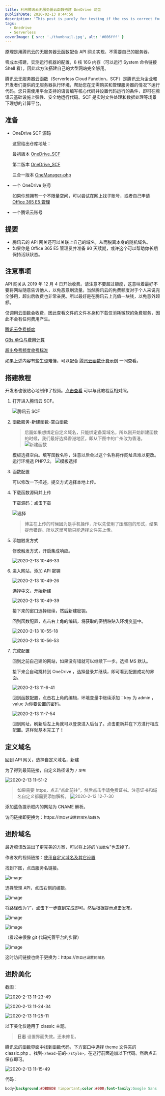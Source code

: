 ```yaml
---
title: 利用腾讯云无服务器云函数搭建 OneDrive 网盘
publishDate: 2020-02-13 8:44:58
description: 'This post is purely for testing if the css is correct for the title on the page'
tags:
  - Onedrive
  - Serverless
coverImage: { src: './thumbnail.jpg', alt: '#006fff' }
---
```


原理是用腾讯云的无服务器云函数配合 API 网关实现，不需要自己的服务器。

<!-- more -->

零成本搭建，实测运行机器的配置，8 核 16G 内存（可以运行 System 命令链接 Shell 看），因此此方法搭建自己的大型网站完全够用。

腾讯云无服务器云函数（Serverless Cloud Function，SCF）是腾讯云为企业和开发者们提供的无服务器执行环境，帮助您在无需购买和管理服务器的情况下运行代码。您只需使用平台支持的语言编写核心代码并设置代码运行的条件，即可在腾讯云基础设施上弹性、安全地运行代码。SCF 是实时文件处理和数据处理等场景下理想的计算平台。

## 准备

- OneDrive SCF 源码

  这里给出仓库地址：

  最初版本 [OneDrive_SCF](https://github.com/Tai7sy/OneDrive_SCF)

  第二版本 [OneDrive_SCF](https://github.com/qkqpttgf/OneDrive_SCF)

  三合一版本 [OneManager-php](https://github.com/qkqpttgf/OneManager-php)

- 一个 OneDrive 账号

  如果你想拥有一个不限量空间，可以尝试在网上找子账号，或者自己申请 [Office 365 E5 管理](https://baijiahao.baidu.com/s?id=1655579024801979058)

- 一个腾讯云账号

## 提要

- 腾讯云的 API 网关还可以关联上自己的域名，从而脱离本身的随机域名。
- 如果你是 Office 365 E5 管理员并准备 90 天续期，或许这个可以帮助你长期保持活跃状态。

## 注意事项

API 网关从 2019 年 12 月 4 日开始收费。请注意不要超过额度，这意味着最好不要将网站随意告诉他人，以免恶意刷流量。当然腾讯云的免费额度对于个人来说完全够用，超出后收费也非常亲民。所以最好是在腾讯云上充值一块钱，以免意外超额。

仅调用云函数会收费，因此查看文件的文件本身和下载仅消耗微软的免费服务，因此不会有任何费用产生。

[腾讯云免费额度](https://cloud.tencent.com/document/product/583/12282)

[GBs 单位与费用计算](https://cloud.tencent.com/document/product/583/12284)

[超出免费额度收费标准](https://cloud.tencent.com/document/product/583/12281)

如果上述内容有些生涩难懂，可以配合 [腾讯云函数计费示例](https://cloud.tencent.com/document/product/583/12285) 一同查看。

## 搭建教程

开发者也很贴心地制作了视频。[点击查看](https://service-pgxgvop2-1258064400.ap-hongkong.apigateway.myqcloud.com/test/abcdef/%E6%97%A0%E6%9C%8D%E5%8A%A1%E5%99%A8%E5%87%BD%E6%95%B0SCF%E6%90%AD%E5%BB%BAOneDrive.mp4?preview) 可以与此教程互相对照。

1. 打开进入腾讯云 SCF。

   ![腾讯云 SCF](buiu6ay46j30i2081q37.jpg)

2. 函数服务-新建函数-空白函数

   > 后面如果想绑定自定义域名，只能绑定备案域名，所以刚开始新建函数的时候，我们最好选择香港地区，即从下图中的广州改为香港。
   > ![新建函数](buivuzqnqj30hl0a6t8v.jpg)

   模板选择空白。填写函数名称，注意以后会以这个名称将作网址且难以更改。运行环境选 PHP7.2。
   ![模板选择](bukixrkfdj30g70cgdfx.jpg)

3. 函数配置

   可以修改一下描述，提交方式选择本地上传。

4. 下载函数源码并上传

   下载源码：[点击下载](https://sword.studio/go/aHR0cHM6Ly9naXRodWIuY29tL1RhaTdzeS9PbmVEcml2ZV9TQ0YvYXJjaGl2ZS9tYXN0ZXIuemlw)

   ![选择](bukrik5xxj30i80d4dhn.jpg)

   > 博主在上传的时候因为是手机操作，所以先使用了压缩包的形式，结果提示错误。所以这里可能只能选择文件夹上传。

5. 添加触发方式

   修改触发方式，开启集成响应。

   ![2020-2-13 10-46-33](bukx28f6fj30uz0l5n1l.jpg)

6. 进入网站，添加 API 密钥

   ![2020-2-13 10-49-26](bul0sz311j30sc0cxq5b.jpg)

   选择中文，开始新建

   ![2020-2-13 10-49-39](bul29qzlgj30jo0ci0ty.jpg)

   接下来的窗口选择继续，然后新建密钥。

   回到函数配置，点击右上角的编辑，将获取的密钥粘贴入环境变量中。

   ![2020-2-13 10-55-18](bul5zj6c3j313t0oagp4.jpg)

   ![2020-2-13 10-56-53](bul8tl7f4j30om0he405.jpg)

7. 完成配置

   回到之前自己建的网站，如果没有错就可以继续下一步。选择 MS 默认。

   接下来会自动跳转到 OneDrive ，选择登录并继续，即可看到配置成功的界面。

   ![2020-2-13 11-6-41](buli0z99vj31410o7790.jpg)

   回到函数配置，点击右上角的编辑，环境变量中继续添加：key 为 admin ，value 为你要设置的密码。

   ![2020-2-13 11-7-54](buliziisyj30lb0cc0tn.jpg)

   回到网址，刷新后左上角就可以登录进入后台了。点击更新并在下方进行相应配置。这样就基本完工了！

## 定义域名

回到 API 网关，选择自定义域名，新建

为了得到最简链接，自定义路径设为 `/` `发布`

![2020-2-13 11-51-2](bums87xr6j30q30hkjrv.jpg)

> 如果需要 https，点击“点此前往”，然后点击申请免费证书。注意证书和域名自定义都需要添加解析。
> ![2020-2-13 12-7-30](bun91d7xwj31an03kjre.jpg)

添加蓝色提示框内的网站为 CNAME 解析。

访问链接即更换为：https://`你自己设置的域名`/`函数名`

## 进阶域名

最近腾讯改进出了更完美的方案，可以将上述的“/`函数名`”也去掉了。

作者发的视频链接：[使用自定义域名及其它设置](https://service-pgxgvop2-1258064400.ap-hongkong.apigateway.myqcloud.com/test/abcdef/%E4%BD%BF%E7%94%A8%E8%87%AA%E5%AE%9A%E4%B9%89%E5%9F%9F%E5%90%8D%E5%8F%8A%E5%85%B6%E5%AE%83%E8%AE%BE%E7%BD%AE.mp4?preview)

找到下图，点击服务名链接。

![image](c2pstaum5j30al07qgll.jpg)

选择管理 API，点击右侧的编辑。

![image](c2q19mjq8j318c09udgh.jpg)

将路径改为“/”，点击下一步直到完成即可。然后根据提示点击发布。

![image](c2raxninpj30dz0adaal.jpg)

![image](c2rdybj76j30l40d10sr.jpg)

（看起来很像 git 代码托管平台的步骤）

![image](c2resp4goj30hx0claab.jpg)

这时访问链接也终于更换为：https://`你自己设置的域名`

## 进阶美化

截图：

![2020-2-13 11-23-49](bum1csl5aj30or0gzgna.jpg)

![2020-2-13 11-24-34](bum1w8ap7j30g50afaad.jpg)

![2020-2-13 11-25-11](bum28xu35j30ok0ddabj.jpg)

以下美化仅适用于 classic 主题。

> **日志**
> 设置界面失效。还未修复。

腾讯云的函数界面中找到函数代码，下方窗口中选择 theme 文件夹的 classic.php 。找到`</head>`前的`</style>`，在这行前面追加以下代码。然后点击保存即可。

![2020-2-13 11-15-49](bulr9zy8uj30ei0c0aan.jpg)

代码：

```css
body{background:#DBDBDB !important;color:#000;font-family:Google Sans !important;}font{margin:39.5%;color:#989898;text-align:center;}a.login,body>div>li.operate{transition:.3s;…input#upload_submit{transition:.3s;border:none;border-radius:4px;background:#0000000d;padding:8px 11px;outline:none !important;}input#upload_submit:hover{background:#0088ff2e;color:#08f;}form[method="post"] table{background:#ffffffb5;border-radius:4px;border:none;padding:10px;border-spacing:10px;margin-bottom:10px;}form[method="post"] td{border:none;}form[method="post"] input,form[method="post"] select{transition:.3s;border:none;border-radius:4px;background:#0000000d;padding:8px 11px;outline:none !important;}form[method="post"] input[value="设置"]{background:#0088ff2e;color:#08f;}
```
